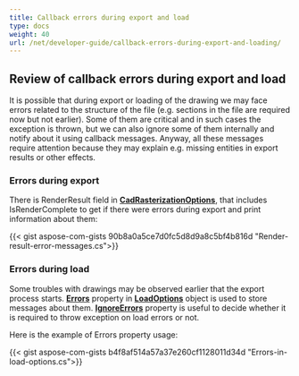 ```yaml
---
title: Callback errors during export and load
type: docs
weight: 40
url: /net/developer-guide/callback-errors-during-export-and-loading/
---
```


## **Review of callback errors during export and load**

It is possible that during export or loading of the drawing we may face errors related to the structure of the file 
(e.g. sections in the file are required now but not earlier). 
Some of them are critical and in such cases the exception is thrown, but we can also ignore some of them internally and notify about it using callback messages.
Anyway, all these messages require attention because they may explain e.g. missing entities in export results or other effects.


### **Errors during export**

There is RenderResult field in [**CadRasterizationOptions**](https://reference.aspose.com/cad/net/aspose.cad.imageoptions/cadrasterizationoptions/),
that includes IsRenderComplete to get if there were errors during export and print information about them:

{{< gist aspose-com-gists 90b8a0a5ce7d0fc5d8d9a8c5bf4b816d "Render-result-error-messages.cs">}}

### **Errors during load**

Some troubles with drawings may be observed earlier that the export process starts. 
[**Errors**](https://reference.aspose.com/cad/net/aspose.cad/loadoptions/errors/) property in
 [**LoadOptions**](https://reference.aspose.com/cad/net/aspose.cad/loadoptions/) object is used to store messages about them.
[**IgnoreErrors**](https://reference.aspose.com/cad/net/aspose.cad/loadoptions/ignoreerrors/) property is useful to decide whether 
it is required to throw exception on load errors or not. 

Here is the example of Errors property usage:

{{< gist aspose-com-gists b4f8af514a57a37e260cf1128011d34d "Errors-in-load-options.cs">}}
